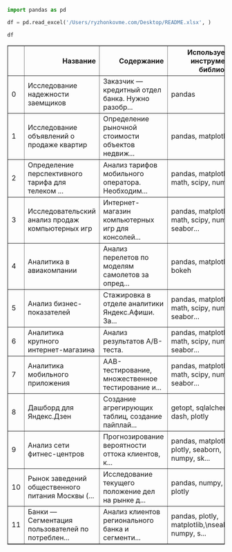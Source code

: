 ```python
import pandas as pd 
```


```python
df = pd.read_excel('/Users/ryzhonkovme.com/Desktop/README.xlsx', )
```


```python
df
```




<div>
<style scoped>
    .dataframe tbody tr th:only-of-type {
        vertical-align: middle;
    }

    .dataframe tbody tr th {
        vertical-align: top;
    }

    .dataframe thead th {
        text-align: right;
    }
</style>
<table border="1" class="dataframe">
  <thead>
    <tr style="text-align: right;">
      <th></th>
      <th>Название</th>
      <th>Содержание</th>
      <th>Используемые инструменты, библиотеки</th>
    </tr>
  </thead>
  <tbody>
    <tr>
      <td>0</td>
      <td>Исследование надежности заемщиков</td>
      <td>Заказчик — кредитный отдел банка. Нужно разобр...</td>
      <td>pandas</td>
    </tr>
    <tr>
      <td>1</td>
      <td>Исследование объявлений о продаже квартир</td>
      <td>Определение рыночной стоимости объектов недвиж...</td>
      <td>pandas, matplotlib</td>
    </tr>
    <tr>
      <td>2</td>
      <td>Определение перспективного тарифа для телеком ...</td>
      <td>Анализ тарифов мобильного оператора. Необходим...</td>
      <td>pandas, matplotlib, math, scipy, numpy</td>
    </tr>
    <tr>
      <td>3</td>
      <td>Исследовательский анализ продаж компьютерных игр</td>
      <td>Интернет-магазин компьютерных игр для консолей...</td>
      <td>pandas, matplotlib, math, scipy, numpy, seabor...</td>
    </tr>
    <tr>
      <td>4</td>
      <td>Аналитика в авиакомпании</td>
      <td>Анализ перелетов по моделям самолетов за опред...</td>
      <td>pandas, matplotlib, bokeh</td>
    </tr>
    <tr>
      <td>5</td>
      <td>Анализ бизнес-показателей</td>
      <td>Стажировка в отделе аналитики Яндекс.Афиши. За...</td>
      <td>pandas, matplotlib, math, scipy, numpy, seabor...</td>
    </tr>
    <tr>
      <td>6</td>
      <td>Аналитика крупного интернет-магазина</td>
      <td>Анализ результатов A/B-теста.</td>
      <td>pandas, matplotlib, math, scipy, numpy, seabor...</td>
    </tr>
    <tr>
      <td>7</td>
      <td>Аналитика мобильного приложения</td>
      <td>ААВ-тестирование, множественное тестирование и...</td>
      <td>pandas, matplotlib, math, scipy, numpy, seabor...</td>
    </tr>
    <tr>
      <td>8</td>
      <td>Дашборд для Яндекс.Дзен</td>
      <td>Cоздание агрегирующих таблиц, cоздание пайплай...</td>
      <td>getopt, sqlalchemy, dash, plotly</td>
    </tr>
    <tr>
      <td>9</td>
      <td>Анализ сети фитнес-центров</td>
      <td>Прогнозирование вероятности оттока клиентов, к...</td>
      <td>pandas, matplotlib, plotly, seaborn, numpy, sk...</td>
    </tr>
    <tr>
      <td>10</td>
      <td>Рынок заведений общественного питания Москвы (...</td>
      <td>Исследование текущего положение дел на рынке д...</td>
      <td>pandas, numpy, plotly</td>
    </tr>
    <tr>
      <td>11</td>
      <td>Банки — Сегментация пользователей по потреблен...</td>
      <td>Анализ клиентов регионального банка и сегменти...</td>
      <td>pandas, plotly, matplotlib,\nseaborn, numpy, s...</td>
    </tr>
  </tbody>
</table>
</div>




```python

```
